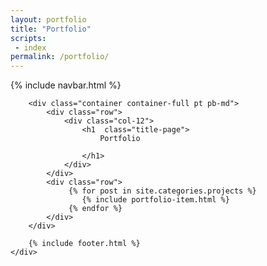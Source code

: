```yaml
---
layout: portfolio
title: "Portfolio"
scripts:
 - index
permalink: /portfolio/
---
```



<body itemscope="" itemtype="http://schema.org/Blog">
	{% include navbar.html %}
	<div class="container-background">
		
		<div class="container container-full pt pb-md">
			<div class="row">
				<div class="col-12">
					<h1  class="title-page">
						Portfolio
					
					</h1>					
				</div>
			</div>
			<div class="row">					
			     {% for post in site.categories.projects %}		     			     
				 	{% include portfolio-item.html %}
				 {% endfor %}
			</div>	
		</div>	

		{% include footer.html %}
	</div>   
	
</body>
